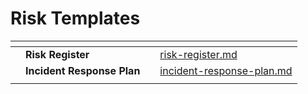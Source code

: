 # Risk Templates





<table data-view="cards"><thead><tr><th></th><th></th><th></th><th data-hidden data-card-target data-type="content-ref"></th></tr></thead><tbody><tr><td></td><td><strong>Risk Register</strong></td><td></td><td><a href="risk-register.md">risk-register.md</a></td></tr><tr><td></td><td><strong>Incident Response Plan</strong></td><td></td><td><a href="incident-response-plan.md">incident-response-plan.md</a></td></tr><tr><td></td><td></td><td></td><td></td></tr></tbody></table>

